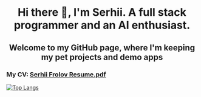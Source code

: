 <!--
**aidaho/aidaho** is a ✨ _special_ ✨ repository because its `README.md` (this file) appears on your GitHub profile.

Here are some ideas to get you started:

- 🔭 I’m currently working on ...
- 🌱 I’m currently learning ...
- 👯 I’m looking to collaborate on ...
- 🤔 I’m looking for help with ...
- 💬 Ask me about ...
- 📫 How to reach me: ...
- 😄 Pronouns: ...
- ⚡ Fun fact: ...
-->
<h1 align="center">
    Hi there 👋, I'm Serhii. A full stack programmer and an AI enthusiast.
</h1>
<h2 align="center">
    Welcome to my GitHub page, where I'm keeping my pet projects and demo apps
</h2>
<h3>
    My CV: <a href="https://github.com/aidaho/orgmode-resume/raw/refs/heads/master/Serhii%20Frolov%20Resume.pdf">Serhii Frolov Resume.pdf</a>
</h3>

[![Top Langs](https://github-readme-stats.vercel.app/api/top-langs/?username=aidaho)](https://github.com/aidaho?tab=repositories)

